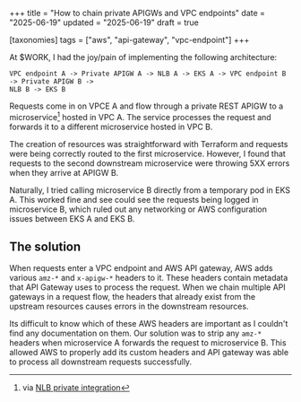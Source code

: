 +++
title = "How to chain private APIGWs and VPC endpoints"
date = "2025-06-19"
updated = "2025-06-19"
draft = true

[taxonomies]
tags = ["aws", "api-gateway", "vpc-endpoint"]
+++

At $WORK, I had the joy/pain of implementing the following architecture:

```text
VPC endpoint A -> Private APIGW A -> NLB A -> EKS A -> VPC endpoint B -> Private APIGW B ->
NLB B -> EKS B
```

Requests come in on VPCE A and flow through a private REST APIGW to a microservice[^1]
hosted in VPC A. The service processes the request and forwards it to
a different microservice hosted in VPC B.

The creation of resources was straightforward with Terraform and requests were
being correctly routed to the first microservice. However, I found that requests
to the second downstream microservice were throwing 5XX errors when they arrive at APIGW B.

Naturally, I tried calling microservice B directly from a temporary pod in EKS
A. This worked fine and see could see the requests being logged in microservice
B, which ruled out any networking or AWS configuration issues between EKS A and EKS B.

## The solution

When requests enter a VPC endpoint and AWS API gateway, AWS adds various `amz-*`
and `x-apigw-*` headers to it. These headers contain metadata that API Gateway
uses to process the request. When we chain multiple API gateways in a request
flow, the headers that already exist from the upstream resources causes errors
in the downstream resources.

Its difficult to know which of these AWS headers are important as I couldn't
find any documentation on them. Our solution was to strip any `amz-*` headers
when microservice A forwards the request to microservice B. This allowed AWS to
properly add its custom headers and API gateway was able to process all
downstream requests successfully.

[^1]: via [NLB private integration](https://docs.aws.amazon.com/apigateway/latest/developerguide/set-up-nlb-for-vpclink-using-console.html)
